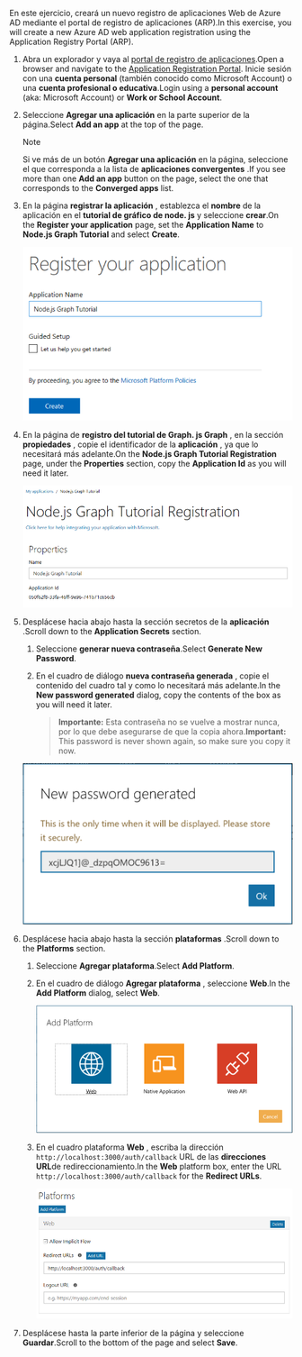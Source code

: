 <!-- markdownlint-disable MD002 MD041 -->

<span data-ttu-id="075e4-101">En este ejercicio, creará un nuevo registro de aplicaciones Web de Azure AD mediante el portal de registro de aplicaciones (ARP).</span><span class="sxs-lookup"><span data-stu-id="075e4-101">In this exercise, you will create a new Azure AD web application registration using the Application Registry Portal (ARP).</span></span>

1. <span data-ttu-id="075e4-102">Abra un explorador y vaya al [portal de registro de aplicaciones](https://apps.dev.microsoft.com).</span><span class="sxs-lookup"><span data-stu-id="075e4-102">Open a browser and navigate to the [Application Registration Portal](https://apps.dev.microsoft.com).</span></span> <span data-ttu-id="075e4-103">Inicie sesión con una **cuenta personal** (también conocido como Microsoft Account) o una **cuenta profesional o educativa**.</span><span class="sxs-lookup"><span data-stu-id="075e4-103">Login using a **personal account** (aka: Microsoft Account) or **Work or School Account**.</span></span>

1. <span data-ttu-id="075e4-104">Seleccione **Agregar una aplicación** en la parte superior de la página.</span><span class="sxs-lookup"><span data-stu-id="075e4-104">Select **Add an app** at the top of the page.</span></span>

    > [!NOTE]
    > <span data-ttu-id="075e4-105">Si ve más de un botón **Agregar una aplicación** en la página, seleccione el que corresponda a la lista de **aplicaciones convergentes** .</span><span class="sxs-lookup"><span data-stu-id="075e4-105">If you see more than one **Add an app** button on the page, select the one that corresponds to the **Converged apps** list.</span></span>

1. <span data-ttu-id="075e4-106">En la página **registrar la aplicación** , establezca el **nombre** de la aplicación en el **tutorial de gráfico de node. js** y seleccione **crear**.</span><span class="sxs-lookup"><span data-stu-id="075e4-106">On the **Register your application** page, set the **Application Name** to **Node.js Graph Tutorial** and select **Create**.</span></span>

    ![Captura de pantalla de la creación de una nueva aplicación en el sitio web del portal de registro de aplicaciones](./images/arp-create-app-01.png)

1. <span data-ttu-id="075e4-108">En la página de **registro del tutorial de Graph. js Graph** , en la sección **propiedades** , copie el identificador de la **aplicación** , ya que lo necesitará más adelante.</span><span class="sxs-lookup"><span data-stu-id="075e4-108">On the **Node.js Graph Tutorial Registration** page, under the **Properties** section, copy the **Application Id** as you will need it later.</span></span>

    ![Captura de pantalla del identificador de la aplicación recién creada](./images/arp-create-app-02.png)

1. <span data-ttu-id="075e4-110">Desplácese hacia abajo hasta la sección secretos de la **aplicación** .</span><span class="sxs-lookup"><span data-stu-id="075e4-110">Scroll down to the **Application Secrets** section.</span></span>

    1. <span data-ttu-id="075e4-111">Seleccione **generar nueva contraseña**.</span><span class="sxs-lookup"><span data-stu-id="075e4-111">Select **Generate New Password**.</span></span>
    1. <span data-ttu-id="075e4-112">En el cuadro de diálogo **nueva contraseña generada** , copie el contenido del cuadro tal y como lo necesitará más adelante.</span><span class="sxs-lookup"><span data-stu-id="075e4-112">In the **New password generated** dialog, copy the contents of the box as you will need it later.</span></span>

        > <span data-ttu-id="075e4-113">**Importante:** Esta contraseña no se vuelve a mostrar nunca, por lo que debe asegurarse de que la copia ahora.</span><span class="sxs-lookup"><span data-stu-id="075e4-113">**Important:** This password is never shown again, so make sure you copy it now.</span></span>

    ![Captura de pantalla de la contraseña de la aplicación recién creada](./images/arp-create-app-03.png)

1. <span data-ttu-id="075e4-115">Desplácese hacia abajo hasta la sección **plataformas** .</span><span class="sxs-lookup"><span data-stu-id="075e4-115">Scroll down to the **Platforms** section.</span></span>

    1. <span data-ttu-id="075e4-116">Seleccione **Agregar plataforma**.</span><span class="sxs-lookup"><span data-stu-id="075e4-116">Select **Add Platform**.</span></span>
    1. <span data-ttu-id="075e4-117">En el cuadro de diálogo **Agregar plataforma** , seleccione **Web**.</span><span class="sxs-lookup"><span data-stu-id="075e4-117">In the **Add Platform** dialog, select **Web**.</span></span>

        ![Captura de pantalla que crea una plataforma para la aplicación](./images/arp-create-app-04.png)

    1. <span data-ttu-id="075e4-119">En el cuadro plataforma **Web** , escriba la dirección `http://localhost:3000/auth/callback` URL de las **direcciones URL**de redireccionamiento.</span><span class="sxs-lookup"><span data-stu-id="075e4-119">In the **Web** platform box, enter the URL `http://localhost:3000/auth/callback` for the **Redirect URLs**.</span></span>

        ![Captura de pantalla de la plataforma web recién agregada para la aplicación](./images/arp-create-app-05.png)

1. <span data-ttu-id="075e4-121">Desplácese hasta la parte inferior de la página y seleccione **Guardar**.</span><span class="sxs-lookup"><span data-stu-id="075e4-121">Scroll to the bottom of the page and select **Save**.</span></span>